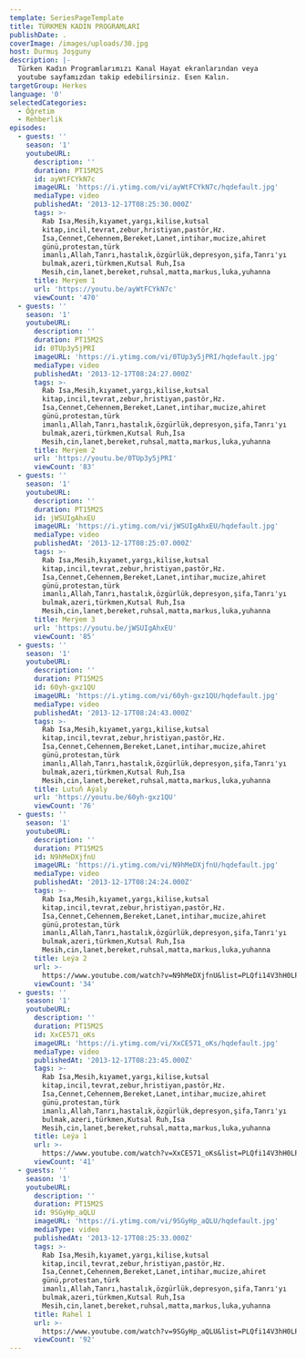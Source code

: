 ```yaml
---
template: SeriesPageTemplate
title: TÜRKMEN KADIN PROGRAMLARI
publishDate: .
coverImage: /images/uploads/30.jpg
host: Durmuş Joşguny
description: |-
  Türken Kadın Programlarımızı Kanal Hayat ekranlarından veya 
  youtube sayfamızdan takip edebilirsiniz. Esen Kalın.
targetGroup: Herkes
language: '0'
selectedCategories:
  - Öğretim
  - Rehberlik
episodes:
  - guests: ''
    season: '1'
    youtubeURL:
      description: ''
      duration: PT15M2S
      id: ayWtFCYkN7c
      imageURL: 'https://i.ytimg.com/vi/ayWtFCYkN7c/hqdefault.jpg'
      mediaType: video
      publishedAt: '2013-12-17T08:25:30.000Z'
      tags: >-
        Rab Isa,Mesih,kıyamet,yargı,kilise,kutsal
        kitap,incil,tevrat,zebur,hristiyan,pastör,Hz.
        İsa,Cennet,Cehennem,Bereket,Lanet,intihar,mucize,ahiret
        günü,protestan,türk
        imanlı,Allah,Tanrı,hastalık,özgürlük,depresyon,şifa,Tanrı'yı
        bulmak,azeri,türkmen,Kutsal Ruh,İsa
        Mesih,cin,lanet,bereket,ruhsal,matta,markus,luka,yuhanna
      title: Merýem 1
      url: 'https://youtu.be/ayWtFCYkN7c'
      viewCount: '470'
  - guests: ''
    season: '1'
    youtubeURL:
      description: ''
      duration: PT15M2S
      id: 0TUp3y5jPRI
      imageURL: 'https://i.ytimg.com/vi/0TUp3y5jPRI/hqdefault.jpg'
      mediaType: video
      publishedAt: '2013-12-17T08:24:27.000Z'
      tags: >-
        Rab Isa,Mesih,kıyamet,yargı,kilise,kutsal
        kitap,incil,tevrat,zebur,hristiyan,pastör,Hz.
        İsa,Cennet,Cehennem,Bereket,Lanet,intihar,mucize,ahiret
        günü,protestan,türk
        imanlı,Allah,Tanrı,hastalık,özgürlük,depresyon,şifa,Tanrı'yı
        bulmak,azeri,türkmen,Kutsal Ruh,İsa
        Mesih,cin,lanet,bereket,ruhsal,matta,markus,luka,yuhanna
      title: Merýem 2
      url: 'https://youtu.be/0TUp3y5jPRI'
      viewCount: '83'
  - guests: ''
    season: '1'
    youtubeURL:
      description: ''
      duration: PT15M2S
      id: jWSUIgAhxEU
      imageURL: 'https://i.ytimg.com/vi/jWSUIgAhxEU/hqdefault.jpg'
      mediaType: video
      publishedAt: '2013-12-17T08:25:07.000Z'
      tags: >-
        Rab Isa,Mesih,kıyamet,yargı,kilise,kutsal
        kitap,incil,tevrat,zebur,hristiyan,pastör,Hz.
        İsa,Cennet,Cehennem,Bereket,Lanet,intihar,mucize,ahiret
        günü,protestan,türk
        imanlı,Allah,Tanrı,hastalık,özgürlük,depresyon,şifa,Tanrı'yı
        bulmak,azeri,türkmen,Kutsal Ruh,İsa
        Mesih,cin,lanet,bereket,ruhsal,matta,markus,luka,yuhanna
      title: Merýem 3
      url: 'https://youtu.be/jWSUIgAhxEU'
      viewCount: '85'
  - guests: ''
    season: '1'
    youtubeURL:
      description: ''
      duration: PT15M2S
      id: 60yh-gxz1QU
      imageURL: 'https://i.ytimg.com/vi/60yh-gxz1QU/hqdefault.jpg'
      mediaType: video
      publishedAt: '2013-12-17T08:24:43.000Z'
      tags: >-
        Rab Isa,Mesih,kıyamet,yargı,kilise,kutsal
        kitap,incil,tevrat,zebur,hristiyan,pastör,Hz.
        İsa,Cennet,Cehennem,Bereket,Lanet,intihar,mucize,ahiret
        günü,protestan,türk
        imanlı,Allah,Tanrı,hastalık,özgürlük,depresyon,şifa,Tanrı'yı
        bulmak,azeri,türkmen,Kutsal Ruh,İsa
        Mesih,cin,lanet,bereket,ruhsal,matta,markus,luka,yuhanna
      title: Lutuň Aýaly
      url: 'https://youtu.be/60yh-gxz1QU'
      viewCount: '76'
  - guests: ''
    season: '1'
    youtubeURL:
      description: ''
      duration: PT15M2S
      id: N9hMeDXjfnU
      imageURL: 'https://i.ytimg.com/vi/N9hMeDXjfnU/hqdefault.jpg'
      mediaType: video
      publishedAt: '2013-12-17T08:24:24.000Z'
      tags: >-
        Rab Isa,Mesih,kıyamet,yargı,kilise,kutsal
        kitap,incil,tevrat,zebur,hristiyan,pastör,Hz.
        İsa,Cennet,Cehennem,Bereket,Lanet,intihar,mucize,ahiret
        günü,protestan,türk
        imanlı,Allah,Tanrı,hastalık,özgürlük,depresyon,şifa,Tanrı'yı
        bulmak,azeri,türkmen,Kutsal Ruh,İsa
        Mesih,cin,lanet,bereket,ruhsal,matta,markus,luka,yuhanna
      title: Leýa 2
      url: >-
        https://www.youtube.com/watch?v=N9hMeDXjfnU&list=PLQfi14V3hH0LPU3hINuYizvp-fU98cs6n&index=6&t=0s
      viewCount: '34'
  - guests: ''
    season: '1'
    youtubeURL:
      description: ''
      duration: PT15M2S
      id: XxCE571_oKs
      imageURL: 'https://i.ytimg.com/vi/XxCE571_oKs/hqdefault.jpg'
      mediaType: video
      publishedAt: '2013-12-17T08:23:45.000Z'
      tags: >-
        Rab Isa,Mesih,kıyamet,yargı,kilise,kutsal
        kitap,incil,tevrat,zebur,hristiyan,pastör,Hz.
        İsa,Cennet,Cehennem,Bereket,Lanet,intihar,mucize,ahiret
        günü,protestan,türk
        imanlı,Allah,Tanrı,hastalık,özgürlük,depresyon,şifa,Tanrı'yı
        bulmak,azeri,türkmen,Kutsal Ruh,İsa
        Mesih,cin,lanet,bereket,ruhsal,matta,markus,luka,yuhanna
      title: Leýa 1
      url: >-
        https://www.youtube.com/watch?v=XxCE571_oKs&list=PLQfi14V3hH0LPU3hINuYizvp-fU98cs6n&index=7&t=0s
      viewCount: '41'
  - guests: ''
    season: '1'
    youtubeURL:
      description: ''
      duration: PT15M2S
      id: 9SGyHp_aQLU
      imageURL: 'https://i.ytimg.com/vi/9SGyHp_aQLU/hqdefault.jpg'
      mediaType: video
      publishedAt: '2013-12-17T08:25:33.000Z'
      tags: >-
        Rab Isa,Mesih,kıyamet,yargı,kilise,kutsal
        kitap,incil,tevrat,zebur,hristiyan,pastör,Hz.
        İsa,Cennet,Cehennem,Bereket,Lanet,intihar,mucize,ahiret
        günü,protestan,türk
        imanlı,Allah,Tanrı,hastalık,özgürlük,depresyon,şifa,Tanrı'yı
        bulmak,azeri,türkmen,Kutsal Ruh,İsa
        Mesih,cin,lanet,bereket,ruhsal,matta,markus,luka,yuhanna
      title: Rahel 1
      url: >-
        https://www.youtube.com/watch?v=9SGyHp_aQLU&list=PLQfi14V3hH0LPU3hINuYizvp-fU98cs6n&index=8&t=0s
      viewCount: '92'
---
```


